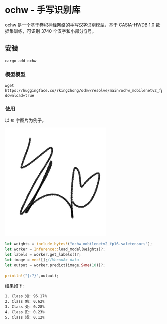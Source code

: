 # ochw - 手写识别库

ochw 是一个基于卷积神经网络的手写汉字识别模型，基于 CASIA-HWDB 1.0 数据集训练，可识别 3740 个汉字和小部分符号。

## 安装

```
cargo add ochw
```

### 模型模型
```
wget https://huggingface.co/rkingzhong/ochw/resolve/main/ochw_mobilenetv2_fp16.safetensors?download=true
```
### 使用

以 `知` 字图片为例子。

![知](./test_data/zhi.png)

```rust
let weights = include_bytes!("ochw_mobilenetv2_fp16.safetensors");
let worker = Inference::load_model(weights)?;
let labels = worker.get_labels()?;
let image = vec![];//Vec<u8> data
let output = worker.predict(image,Some(10))?;

println!("{:?}",output);
```

结果如下:
```
1. Class 知: 96.17%
2. Class 勉: 0.62%
3. Class 处: 0.28%
4. Class 贮: 0.23%
5. Class 矩: 0.12%
```
